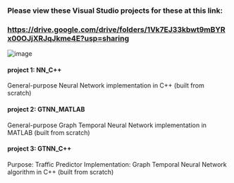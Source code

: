 ### Please view these Visual Studio projects for these at this link:
### https://drive.google.com/drive/folders/1Vk7EJ33kbwt9mBYRx00OJjXRJqJkme4E?usp=sharing

![image](https://github.com/Ayushsaha103/2023_URSCA_Research_Project/assets/71895904/c2f97ba0-a578-4ba5-8ebb-345ed27f7b70)

#### project 1: NN_C++
General-purpose Neural Network implementation in C++ (built from scratch)

#### project 2: GTNN_MATLAB
General-purpose Graph Temporal Neural Network implementation in MATLAB (built from scratch)

#### project 3: GTNN_C++
Purpose: Traffic Predictor
Implementation: Graph Temporal Neural Network algorithm in C++ (built from scratch)
